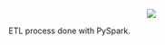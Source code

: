 <p align="center">
  <img src="https://miro.medium.com/max/1024/0*SXvexwZvryFczrIG.png" />
</p>

ETL process done with PySpark.


